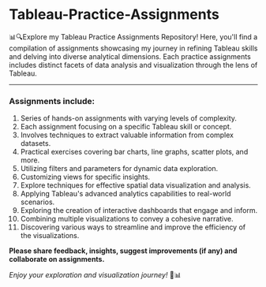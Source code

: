 # Tableau-Practice-Assignments

📊🔍Explore my Tableau Practice Assignments Repository! Here, you'll find a compilation of assignments showcasing my journey in refining Tableau skills and delving into diverse analytical dimensions. Each practice assignments includes distinct facets of data analysis and visualization through the lens of Tableau.
***

### Assignments include: 

1. Series of hands-on assignments with varying levels of complexity.
2. Each assignment focusing on a specific Tableau skill or concept.
3. Involves techniques to extract valuable information from complex datasets.
4. Practical exercises covering bar charts, line graphs, scatter plots, and more.
5. Utilizing filters and parameters for dynamic data exploration.
6. Customizing views for specific insights.
7. Explore techniques for effective spatial data visualization and analysis.
8. Applying Tableau's advanced analytics capabilities to real-world scenarios.
9. Exploring the creation of interactive dashboards that engage and inform.
10. Combining multiple visualizations to convey a cohesive narrative.
11. Discovering various ways to streamline and improve the efficiency of the visualizations.


**Please share feedback, insights, suggest improvements (if any) and collaborate on assignments.**



*Enjoy your exploration and visualization journey!* 🚀📊

